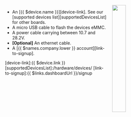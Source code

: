 <img style="float: right;padding-left: 10px;" src="/img/{{ $device.id }}/{{ $device.id }}.jpg" width="30%">

* An [{{ $device.name }}][device-link]. See our [supported devices list][supportedDevicesList] for other boards.
* A micro USB cable to flash the devices eMMC.
* A power cable carrying between 10.7 and 28.2V. 
* **[Optional]** An ethernet cable.
* A [{{ $names.company.lower }} account][link-to-signup].

[device-link]:{{ $device.link }}
[supportedDevicesList]:/hardware/devices/ 
[link-to-signup]:{{ $links.dashboardUrl }}/signup